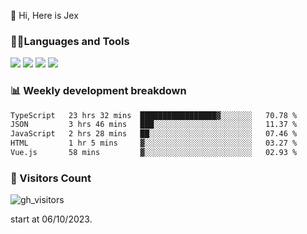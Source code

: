  👋 Hi, Here is Jex

 

### 🧑‍💻Languages and Tools

<code><a href="https://react.dev"><img src="https://api.iconify.design/logos:react.svg" /></a></code>
<code><a href="https://github.com/vuejs/core"><img src="https://api.iconify.design/logos:vue.svg" /></a></code> 
<code><a href="https://github.com/microsoft/TypeScript"><img src="https://api.iconify.design/logos:typescript-icon.svg" /></a></code>
<code><a href="https://threejs.org/"><img src="https://api.iconify.design/logos:threejs.svg" /></a></code>

### 📊 Weekly development breakdown

<!--START_SECTION:waka-->

```txt
TypeScript   23 hrs 32 mins  █████████████████▓░░░░░░░   70.78 %
JSON         3 hrs 46 mins   ███░░░░░░░░░░░░░░░░░░░░░░   11.37 %
JavaScript   2 hrs 28 mins   ██░░░░░░░░░░░░░░░░░░░░░░░   07.46 %
HTML         1 hr 5 mins     ▓░░░░░░░░░░░░░░░░░░░░░░░░   03.27 %
Vue.js       58 mins         ▓░░░░░░░░░░░░░░░░░░░░░░░░   02.93 %
```

<!--END_SECTION:waka-->


### 👀 Visitors Count

![gh_visitors](https://profile-counter.glitch.me/jexlau/count.svg)

start at 06/10/2023.
